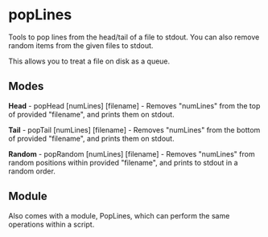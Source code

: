 # popLines
Tools to pop lines from the head/tail of a file to stdout. You can also remove random items from the given files to stdout.

This allows you to treat a file on disk as a queue.


Modes
-----

**Head** - popHead \[numLines\] \[filename\] - Removes "numLines" from the top of provided "filename", and prints them on stdout.

**Tail** - popTail \[numLines\] \[filename\] - Removes "numLines" from the bottom of provided "filename", and prints them on stdout.

**Random** - popRandom \[numLines\] \[filename\] - Removes "numLines" from random positions within provided "filename", and prints to stdout in a random order.


Module
------

Also comes with a module, PopLines, which can perform the same operations within a script.


